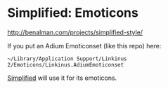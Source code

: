 # Simplified: Emoticons #
<http://benalman.com/projects/simplified-style/>


If you put an Adium Emoticonset (like this repo) here:

    ~/Library/Application Support/Linkinus 2/Emoticons/Linkinus.AdiumEmoticonset

[Simplified](http://benalman.com/projects/simplified-style/) will use it for its emoticons.
